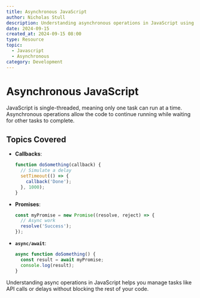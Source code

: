 ```yaml
---
title: Asynchronous JavaScript
author: Nicholas Stull
description: Understanding asynchronous operations in JavaScript using callbacks, promises, and async/await.
date: 2024-09-15
created_at: 2024-09-15 08:00
type: Resource
topic:
  - Javascript
  - Asynchronous
category: Development
---
```


# Asynchronous JavaScript

JavaScript is single-threaded, meaning only one task can run at a time. Asynchronous operations allow the code to continue running while waiting for other tasks to complete.

## Topics Covered

- **Callbacks**:
  ```javascript
  function doSomething(callback) {
    // Simulate a delay
    setTimeout(() => {
      callback('Done');
    }, 1000);
  }
  ```
- **Promises**:
  ```javascript
  const myPromise = new Promise((resolve, reject) => {
    // Async work
    resolve('Success');
  });
  ```
- **`async/await`**:
  ```javascript
  async function doSomething() {
    const result = await myPromise;
    console.log(result);
  }
  ```

Understanding async operations in JavaScript helps you manage tasks like API calls or delays without blocking the rest of your code.
